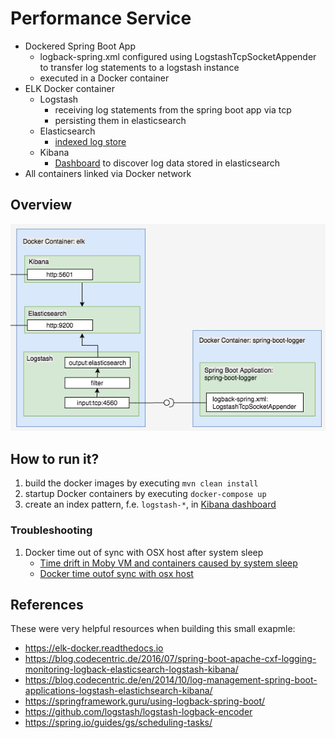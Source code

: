 # Performance Service

* Dockered Spring Boot App
  * logback-spring.xml configured using LogstashTcpSocketAppender to transfer log statements to a logstash instance
  * executed in a Docker container
* ELK Docker container
  * Logstash
    * receiving log statements from the spring boot app via tcp
    * persisting them in elasticsearch
  * Elasticsearch
    * [indexed log store](http://localhost:9200/_search?pretty)
  * Kibana
    * [Dashboard](http://localhost:5601/app/kibana) to discover log data stored in elasticsearch
* All containers linked via Docker network

## Overview
  
![alt text][overview]

[overview]: doc/docker-overview.png "Architectural overview"

## How to run it?
1. build the docker images by executing `mvn clean install`
2. startup Docker containers by executing `docker-compose up`
3. create an index pattern, f.e. `logstash-*`, in [Kibana dashboard](http://localhost:5601/app/kibana)

### Troubleshooting
1. Docker time out of sync with OSX host after system sleep
   * [Time drift in Moby VM and containers caused by system sleep](https://github.com/docker/for-mac/issues/17)
   * [Docker time outof sync with osx host](https://github.com/docker/for-mac/issues/1260)

## References
These were very helpful resources when building this small exapmle:

* https://elk-docker.readthedocs.io
* https://blog.codecentric.de/2016/07/spring-boot-apache-cxf-logging-monitoring-logback-elasticsearch-logstash-kibana/
* https://blog.codecentric.de/en/2014/10/log-management-spring-boot-applications-logstash-elastichsearch-kibana/
* https://springframework.guru/using-logback-spring-boot/
* https://github.com/logstash/logstash-logback-encoder
* https://spring.io/guides/gs/scheduling-tasks/
